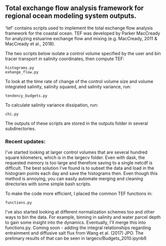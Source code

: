 ## Total exchange flow analysis framework for regional ocean modeling system outputs.

'tef' contains scripts used to implement the total exchange flow analysis framework for the coastal ocean. TEF was developed by Parker MacCready for analyzing estuarine exchange flow and mixing (e.g. MacCready, 2011 & MacCready et al., 2018).

The two scripts below isolate a control volume specified by the user and bin tracer transport in salinity coordinates, then compute TEF:

	histograms.py 
	exhange_flow.py
To look at the time rate of change of the control volume size and volume integrated salinity, salinity squared, and salinity variance, run:

	tendency_budgets.py
To calculate salinity variance dissipation, run:
	
	chi.py
The outputs of these scripts are stored in the outputs folder in several subdirectories. 

### Recent updates: 
I've started looking at larger control volumes that are several hundred square kilometers, which is in the largecv folder. Even with dask, the requested memory is too large and therefore saving to a single netcdf is difficult. The best solution I've found is to subset the data and load in the histogram points each day and save the histograms then. Even though this method is annoying, you can easily automate merging and cleaning directories with some simple bash scripts.

To make the code more efficient, I placed the common TEF functions in:

    functions.py
I've also started looking at different normalization schemes too and other ways to bin the data. For example, binning in salinity and water parcel depth to gain some insight into the dynamics. Eventually, I'll merge this into functions.py. Coming soon - adding the integral relationships regarding entrainment and diffusive salt flux from Wang et al. (2017) JPO. The prelimary results of that can be seen in largecv/Budgets_2010.ipynbß
